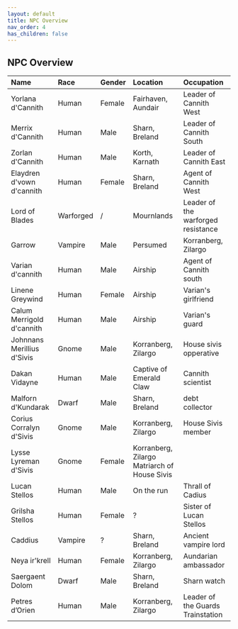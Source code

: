 ```yaml
---
layout: default
title: NPC Overview
nav_order: 4
has_children: false
---
```


## NPC Overview

| Name     | Race     | Gender   | Location   | Occupation    |
| :------------- | :------------- | :------------- | :------------- | :------------- |
| Yorlana d'Cannith | Human | Female | Fairhaven, Aundair | Leader of Cannith West |
| Merrix d'Cannith | Human | Male |  Sharn, Breland | Leader of Cannith South |
| Zorlan d'Cannith | Human | Male |  Korth, Karnath | Leader of Cannith East |
| Elaydren d'vown d'cannith | Human | Female | Sharn, Breland | Agent of Cannith West |
| Lord of Blades | Warforged | / | Mournlands | Leader of the warforged resistance |
| Garrow | Vampire | Male | Persumed | Korranberg, Zilargo | Emerald Claw opperative |
| Varian d'cannith | Human | Male | Airship | Agent of Cannith south |
| Linene Greywind | Human | Female | Airship | Varian's girlfriend |
| Calum Merrigold d'cannith | Human | Male | Airship | Varian's guard |
| Johnnans Merillius d'Sivis | Gnome | Male | Korranberg, Zilargo | House sivis opperative |
| Dakan Vidayne | Human | Male | Captive of Emerald Claw | Cannith scientist |
| Malforn d'Kundarak | Dwarf | Male | Sharn, Breland | debt collector |
| Corius Corralyn d'Sivis | Gnome | Male | Korranberg, Zilargo | House Sivis member |
| Lysse Lyreman d'Sivis | Gnome | Female | Korranberg, Zilargo Matriarch of House Sivis |
| Lucan Stellos | Human | Male | On the run | Thrall of Cadius |
| Grilsha Stellos | Human | Female | ? | Sister of Lucan Stellos |
| Caddius | Vampire | ? | Sharn, Breland | Ancient vampire lord |
| Neya ir'krell | Human | Female | Korranberg, Zilargo | Aundarian ambassador |
| Saergaent Dolom | Dwarf | Male | Sharn, Breland | Sharn watch |
| Petres d’Orien | Human | Male | Korranberg, Zilargo | Leader of the Guards Trainstation |
